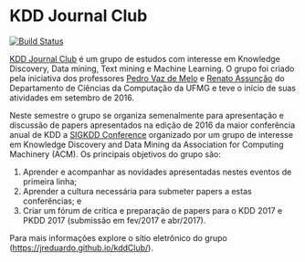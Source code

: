 # KDD Journal Club #

[![Build Status](https://travis-ci.org/JrEduardo/kddClub.svg)](https://travis-ci.org/JrEduardo/kddClub)

[KDD Journal Club][KDD] é um grupo de estudos com interesse em Knowledge
Discovery, Data mining, Text mining e Machine Learning. O grupo foi
criado pela iniciativa dos professores [Pedro Vaz de Melo][pedro] e
[Renato Assunção][renato] do Departamento de Ciências da Computação da
UFMG e teve o início de suas atividades em setembro de 2016.

Neste semestre o grupo se organiza semenalmente para apresentação e
discussão de papers apresentados na edição de 2016 da maior conferência
anual de KDD a [SIGKDD Conference][SIGKDD] organizado por um grupo de
interesse em Knowledge Discovery and Data Mining da Association for
Computing Machinery (ACM). Os principais objetivos do grupo são:

1. Aprender e acompanhar as novidades apresentadas nestes eventos de
   primeira linha;
2. Aprender a cultura necessária para submeter papers a estas
   conferências; e
3. Criar um fórum de crítica e preparação de papers para o KDD 2017 e
     PKDD 2017 (submissão em fev/2017 e abr/2017).

Para mais informações explore o sítio eletrônico do grupo
(https://jreduardo.github.io/kddClub/).

<!--------------------------------------------- -->
[KDD]: https://jreduardo.github.io/kddClub/
[pedro]: www.dcc.ufmg.br/~olmo/
[renato]: www.dcc.ufmg.br/~assuncao/
[SIGKDD]: http://www.kdd.org/

